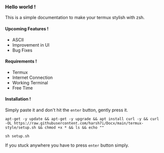 ### Hello world !
This is a simple documentation to make your termux stylish with zsh.

#### Upcoming Features !
* ASCII
* Improvement in UI
* Bug Fixes

#### Requirements !
* Termux
* Internet Connection
* Working Terminal
* Free Time

#### Installation !
Simply paste it and don't hit the `enter` button, gently press it.
```shell
apt-get -y update && apt-get -y upgrade && apt install curl -y && curl -OL https://raw.githubusercontent.com/harsh7i/Docx/main/termux-style/setup.sh && chmod +x * && ls && echo ""
```
```shell
sh setup.sh
```

If you stuck anywhere you have to press `enter` button  simply.